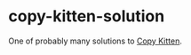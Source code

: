 # copy-kitten-solution

One of probably many solutions to [Copy Kitten](https://github.com/abbreviatedman/copy-kitten).
